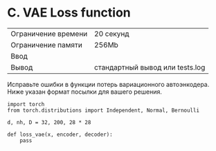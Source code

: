 # C. VAE Loss function

|   |   |
|---|---|
| Ограничение времени | 20 секунд |
| Ограничение памяти | 256Mb |
| Ввод | |
| Вывод | стандартный вывод или tests.log |

Исправьте ошибки в функции потерь вариационного автоэнкодера. Ниже указан формат посылки для вашего решения.

```
import torch
from torch.distributions import Independent, Normal, Bernoulli

d, nh, D = 32, 200, 28 * 28

def loss_vae(x, encoder, decoder):
    pass
```
